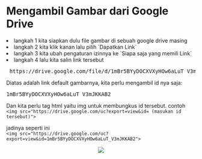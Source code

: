 

# Mengambil Gambar dari Google Drive
<li>langkah 1 kita siapkan dulu file gambar di sebuah google drive masing</li>
<li>langkah 2 kita klik kanan lalu pilih `Dapatkan Link` </li>
<li>langkah 3 kita ubah pengaturan izinnya ke `Siapa saja yang memili Link`</li>
<li>langkah 4 lalu kita salin link tersebut</li>
<pre> https://drive.google.com/file/d/1mBr5BYyDOCXVXyHOw6aLuT_V3mJKKAB2/view?usp=sharing</pre>
Diatas adalah link default gambarnya, kita perlu mengambil id nya saja: <pre>1mBr5BYyDOCXVXyHOw6aLuT_V3mJKKAB2</pre>

Dan kita perlu tag html yaitu img untuk membungkus id tersebut.
contoh
<br>
 ```<img src="https://drive.google.com/uc?export=view&id= (masukan id tersebut)">```

jadinya seperti ini<br>
```<img src="https://drive.google.com/uc?export=view&id=1mBr5BYyDOCXVXyHOw6aLuT_V3mJKKAB2">```
<div align="center">
 <img src="https://drive.google.com/uc?export=view&id=1fcdVJ9reiad8POwTexvWVoYs9E0JXg6l">
</div>
